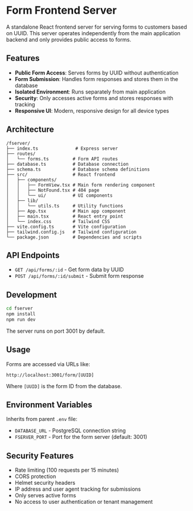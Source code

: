 # Form Frontend Server

A standalone React frontend server for serving forms to customers based on UUID. This server operates independently from the main application backend and only provides public access to forms.

## Features

- **Public Form Access**: Serves forms by UUID without authentication
- **Form Submission**: Handles form responses and stores them in the database
- **Isolated Environment**: Runs separately from main application
- **Security**: Only accesses active forms and stores responses with tracking
- **Responsive UI**: Modern, responsive design for all device types

## Architecture

```
/fserver/
├── index.ts              # Express server
├── routes/
│   └── forms.ts         # Form API routes
├── database.ts          # Database connection
├── schema.ts            # Database schema definitions
├── src/                 # React frontend
│   ├── components/
│   │   ├── FormView.tsx # Main form rendering component
│   │   ├── NotFound.tsx # 404 page
│   │   └── ui/          # UI components
│   ├── lib/
│   │   └── utils.ts     # Utility functions
│   ├── App.tsx          # Main app component
│   ├── main.tsx         # React entry point
│   └── index.css        # Tailwind CSS
├── vite.config.ts       # Vite configuration
├── tailwind.config.js   # Tailwind configuration
└── package.json         # Dependencies and scripts
```

## API Endpoints

- `GET /api/forms/:id` - Get form data by UUID
- `POST /api/forms/:id/submit` - Submit form response

## Development

```bash
cd fserver
npm install
npm run dev
```

The server runs on port 3001 by default.

## Usage

Forms are accessed via URLs like:
```
http://localhost:3001/form/[UUID]
```

Where `[UUID]` is the form ID from the database.

## Environment Variables

Inherits from parent `.env` file:
- `DATABASE_URL` - PostgreSQL connection string
- `FSERVER_PORT` - Port for the form server (default: 3001)

## Security Features

- Rate limiting (100 requests per 15 minutes)
- CORS protection
- Helmet security headers
- IP address and user agent tracking for submissions
- Only serves active forms
- No access to user authentication or tenant management